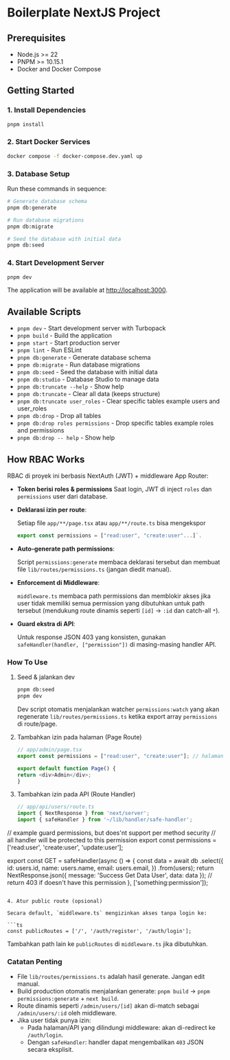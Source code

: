 # Boilerplate NextJS Project

## Prerequisites

- Node.js >= 22
- PNPM >= 10.15.1
- Docker and Docker Compose

## Getting Started

### 1. Install Dependencies

```bash
pnpm install
```

### 2. Start Docker Services

```bash
docker compose -f docker-compose.dev.yaml up
```

### 3. Database Setup

Run these commands in sequence:

```bash
# Generate database schema
pnpm db:generate

# Run database migrations
pnpm db:migrate

# Seed the database with initial data
pnpm db:seed

```

### 4. Start Development Server

```bash
pnpm dev
```

The application will be available at [http://localhost:3000](http://localhost:3000).

## Available Scripts

- `pnpm dev` - Start development server with Turbopack
- `pnpm build` - Build the application
- `pnpm start` - Start production server
- `pnpm lint` - Run ESLint
- `pnpm db:generate` - Generate database schema
- `pnpm db:migrate` - Run database migrations
- `pnpm db:seed` - Seed the database with initial data
- `pnpm db:studio` - Database Studio to manage data
- `pnpm db:truncate --help` - Show help
- `pnpm db:truncate` - Clear all data (keeps structure)
- `pnpm db:truncate user_roles` - Clear specific tables example users and user_roles
- `pnpm db:drop` - Drop all tables
- `pnpm db:drop roles permissions` - Drop specific tables example roles and permissions
- `pnpm db:drop -- help` - Show help

## How RBAC Works

RBAC di proyek ini berbasis NextAuth (JWT) + middleware App Router:

- **Token berisi roles & permissions**
  Saat login, JWT di inject `roles` dan `permissions` user dari database.
- **Deklarasi izin per route**:

  Setiap file `app/**/page.tsx` atau `app/**/route.ts` bisa mengekspor

  ```ts
  export const permissions = ["read:user", "create:user"...]`.
  ```

- **Auto-generate path permissions**:

  Script `permissions:generate` membaca deklarasi tersebut dan membuat file `lib/routes/permissions.ts` (jangan diedit manual).

- **Enforcement di Middleware**:

  `middleware.ts` membaca path permissions dan memblokir akses jika user tidak memiliki semua permission yang dibutuhkan untuk path tersebut (mendukung route dinamis seperti `[id]` → `:id` dan catch-all `*`).

- **Guard ekstra di API**:

  Untuk response JSON 403 yang konsisten, gunakan `safeHandler(handler, ["permission"])` di masing-masing handler API.

### How To Use

1. Seed & jalankan dev

   ```bash
   pnpm db:seed
   pnpm dev
   ```

   Dev script otomatis menjalankan watcher `permissions:watch` yang akan regenerate `lib/routes/permissions.ts` ketika export array `permissions` di route/page.

2. Tambahkan izin pada halaman (Page Route)

   ```ts
   // app/admin/page.tsx
   export const permissions = ["read:user", "create:user"]; // halaman ini butuh keduanya

   export default function Page() {
   return <div>Admin</div>;
   }
   ```

3. Tambahkan izin pada API (Route Handler)

   ```ts
   // app/api/users/route.ts
   import { NextResponse } from 'next/server';
   import { safeHandler } from '~/lib/handler/safe-handler';
   ```

// example guard permissions, but does'nt support per method security
// all handler will be protected to this permission
export const permissions = ['read:user', 'create:user', 'update:user'];

export const GET = safeHandler(async () => {
const data = await db
.select({
id: users.id,
name: users.name,
email: users.email,
})
.from(users);
return NextResponse.json({ message: 'Success Get Data User', data: data });
// return 403 if doesn't have this permission
}, ['something:permission']);

````

4. Atur public route (opsional)

Secara default, `middleware.ts` mengizinkan akses tanpa login ke:

```ts
const publicRoutes = ['/', '/auth/register', '/auth/login'];
````

Tambahkan path lain ke `publicRoutes` di `middleware.ts` jika dibutuhkan.

### Catatan Penting

- File `lib/routes/permissions.ts` adalah hasil generate. Jangan edit manual.
- Build production otomatis menjalankan generate: `pnpm build` → `pnpm permissions:generate` + `next build`.
- Route dinamis seperti `/admin/users/[id]` akan di-match sebagai `/admin/users/:id` oleh middleware.
- Jika user tidak punya izin:
  - Pada halaman/API yang dilindungi middleware: akan di-redirect ke `/auth/login`.
  - Dengan `safeHandler`: handler dapat mengembalikan `403` JSON secara eksplisit.
